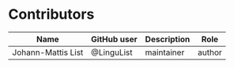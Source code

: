 # Contributors

| Name | GitHub user | Description | Role |
| --- | --- | --- | --- |
| Johann-Mattis List | @LinguList | maintainer | author |

